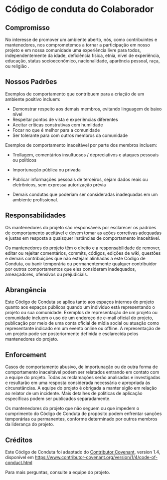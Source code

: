 # Código de conduta do Colaborador

## Compromisso

No interesse de promover um ambiente aberto, nós,
como contribuintes e mantenedores, nos comprometemos
a tornar a participação em nosso projeto e em nossa comunidade
uma experiência livre para todos, independentemente da idade, 
deficiência física, etnia, nível de experiência, educação, status socioeconômico, 
nacionalidade, aparência pessoal, raça, ou religião .

## Nossos Padrões

Exemplos de comportamento que contribuem
para a criação de um ambiente positivo incluem:

* Demonstrar respeito aos demais membros, evitando linguagem de baixo nível
* Respeitar pontos de vista e experiências diferentes
* Aceitar críticas construtivas com humildade
* Focar no que é melhor para a comunidade
* Ser tolerante para com outros membros da comunidade

Exemplos de comportamento inaceitável por parte dos membros incluem:

* Trollagem, comentários insultuosos / depreciativos e ataques pessoais ou políticos
* Importunação pública ou privada
* Publicar informações pessoais de terceiros, sejam dados reais ou eletrônicos, sem expressa autorização prévia

* Demais condutas que poderiam ser consideradas inadequadas em um ambiente profissional.

## Responsabilidades

Os mantenedores do projeto são responsáveis 
por esclarecer os padrões de comportamento aceitável
 e devem tomar as ações corretivas adequadas e justas
 em resposta a quaisquer instâncias de comportamento inaceitável.

Os mantenedores do projeto têm o direito 
e a responsabilidade de remover, editar ou rejeitar comentários,
commits, códigos, edições de wiki, questões 
e demais contribuições que não estejam alinhadas a este Código de Conduta,
ou banir temporária ou permanentemente qualquer contribuidor 
por outros comportamentos que eles consideram inadequados, ameaçadores, ofensivos ou prejudiciais.

## Abrangência

Este Código de Conduta se aplica tanto aos espaços internos do projeto
quanto aos espaços públicos quando um indivíduo está representando o projeto 
ou sua comunidade. Exemplos de representação de um projeto ou comunidade 
incluem o uso de um endereço de e-mail oficial do projeto, 
publicação por meio de uma conta oficial de mídia social 
ou atuação como representante indicado em um evento online ou offline. 
A representação de um projeto pode ser posteriormente definida e esclarecida pelos mantenedores do projeto.

## Enforcement

Casos de comportamento abusivo, de importunação 
ou de outra forma de comportamento inaceitável podem ser relatados 
entrando em contato com a equipe do projeto. Todas as reclamações serão analisadas 
e investigadas e resultarão em uma resposta considerada necessária e apropriada às circunstâncias. 
A equipe do projeto é obrigada a manter sigilo em relação ao relator de um incidente.
Mais detalhes de políticas de aplicação específicas podem ser publicados separadamente.

Os mantenedores do projeto que não seguem 
ou que impedem o cumprimento do Código de Conduta de propósito 
podem enfrentar sanções temporárias ou permanentes, 
conforme determinado por outros membros da liderança do projeto.

## Créditos

Este Código de Conduta foi adaptado do [Contributor Covenant][homepage], version 1.4,
disponível em https://www.contributor-covenant.org/version/1/4/code-of-conduct.html

[homepage]: https://www.contributor-covenant.org

Para mais perguntas, consulte a equipe do projeto.
